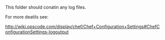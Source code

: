 This folder should conatin any log files.

For more deatils see:

http://wiki.opscode.com/display/chef/Chef+Configuration+Settings#ChefConfigurationSettings-logoutput

